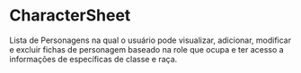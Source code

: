 # CharacterSheet
Lista de Personagens na qual o usuário pode visualizar, adicionar, modificar e excluir fichas de personagem baseado na role que ocupa 
e ter acesso a informações de específicas de classe e raça.

